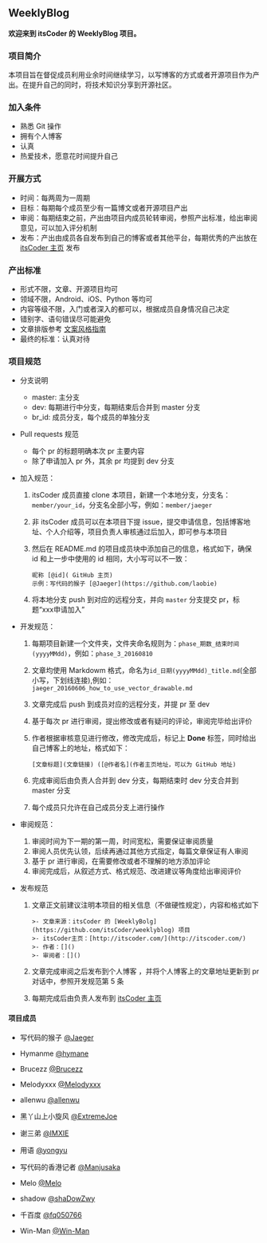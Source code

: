 ## WeeklyBlog
**欢迎来到 itsCoder 的 WeeklyBlog 项目。**
### 项目简介
本项目旨在督促成员利用业余时间继续学习，以写博客的方式或者开源项目作为产出。在提升自己的同时，将技术知识分享到开源社区。

### 加入条件
- 熟悉 Git 操作
- 拥有个人博客
- 认真
- 热爱技术，愿意花时间提升自己

### 开展方式
- 时间：每两周为一周期
- 目标：每期每个成员至少有一篇博文或者开源项目产出
- 审阅：每期结束之前，产出由项目内成员轮转审阅，参照产出标准，给出审阅意见，可以加入评分机制
- 发布：产出由成员各自发布到自己的博客或者其他平台，每期优秀的产出放在 [ itsCoder 主页](http://www.itscoder.com) 发布

### 产出标准
- 形式不限，文章、开源项目均可
- 领域不限，Android、iOS、Python 等均可
- 内容等级不限，入门或者深入的都可以，根据成员自身情况自己决定
- 错别字、语句错误尽可能避免
- 文章排版参考 [文案风格指南](https://open.leancloud.cn/copywriting-style-guide.html)
- 最终的标准：认真对待

### 项目规范
- 分支说明
  - master: 主分支
  - dev: 每期进行中分支，每期结束后合并到 master 分支
  - br_id: 成员分支，每个成员的单独分支

- Pull requests 规范
  - 每个 pr 的标题明确本次 pr 主要内容
  - 除了申请加入 pr 外，其余 pr 均提到 dev 分支

- 加入规范：

  1. itsCoder 成员直接 clone 本项目，新建一个本地分支，分支名：`member/your_id`，分支名全部小写，例如：`member/jaeger`

  2. 非 itsCoder 成员可以在本项目下提 issue，提交申请信息，包括博客地址、个人介绍等，项目负责人审核通过后加入，即可参与本项目

  3. 然后在 README.md 的项目成员块中添加自己的信息，格式如下，确保 id 和上一步中使用的 id 相同，大小写可以不一致：

     ```
     昵称 [@id]( GitHub 主页)
     示例：写代码的猴子 [@Jaeger](https://github.com/laobie)
     ```

  4. 将本地分支 push 到对应的远程分支，并向 `master` 分支提交 pr，标题“xxx申请加入”

- 开发规范：
  1. 每期项目新建一个文件夹，文件夹命名规则为：`phase_期数_结束时间(yyyyMMdd)`，例如：`phase_3_20160810`

  2. 文章均使用 Markdowm 格式，命名为`id_日期(yyyyMMdd)_title.md`(全部小写，下划线连接),例如：`jaeger_20160606_how_to_use_vector_drawable.md` 

  3. 文章完成后 push 到成员对应的远程分支，并提 pr 至 dev

  4. 基于每次 pr 进行审阅，提出修改或者有疑问的评论，审阅完毕给出评价

  5. 作者根据审核意见进行修改，修改完成后，标记上 **Done** 标签，同时给出自己博客上的地址，格式如下：

     ```
     [文章标题](文章链接) ([@作者名](作者主页地址，可以为 GitHub 地址)
     ```

  6. 完成审阅后由负责人合并到 dev 分支，每期结束时 dev 分支合并到 master 分支

  7. 每个成员只允许在自己成员分支上进行操作

- 审阅规范：

  1. 审阅时间为下一期的第一周，时间宽松，需要保证审阅质量
  2. 审阅人员优先认领，后续再通过其他方式指定，每篇文章保证有人审阅
  3. 基于 pr 进行审阅，在需要修改或者不理解的地方添加评论
  4. 审阅完成后，从叙述方式、格式规范、改进建议等角度给出审阅评价

- 发布规范

  1. 文章正文前建议注明本项目的相关信息（不做硬性规定），内容和格式如下

     ```
     >- 文章来源：itsCoder 的 [WeeklyBolg](https://github.com/itsCoder/weeklyblog) 项目
     >- itsCoder主页：[http://itscoder.com/](http://itscoder.com/)
     >- 作者：[]()
     >- 审阅者：[]()
     ```

  2. 文章完成审阅之后发布到个人博客 ，并将个人博客上的文章地址更新到 pr 对话中，参照开发规范第 5 条

  3. 每期完成后由负责人发布到 [itsCoder 主页](http://itscoder.com/)

#### 项目成员
- 写代码的猴子 [@Jaeger](https://github.com/laobie)

- Hymanme [@hymane](https://github.com/hymanme)

- Brucezz [@Brucezz](https://github.com/brucezz)

- Melodyxxx [@Melodyxxx](https://github.com/melodyxxx)

- allenwu [@allenwu](https://github.com/wuchangfeng)

- 黑丫山上小旋风 [@ExtremeJoe](https://github.com/JoeSteven)

- 谢三弟 [@IMXIE](https://github.com/xcc3641)

- 用语 [@yongyu](https://github.com/yongyu0102)

- 写代码的香港记者 [@Manjusaka](https://github.com/Zheaoli)

- Melo [@Melo](https://github.com/itsMelo)

- shadow [@shaDowZwy](https://github.com/shaDowZwy)

- 千百度 [@fq050766](https://github.com/fq050766) 

- Win-Man [@Win-Man](https://github.com/Win-Man)


